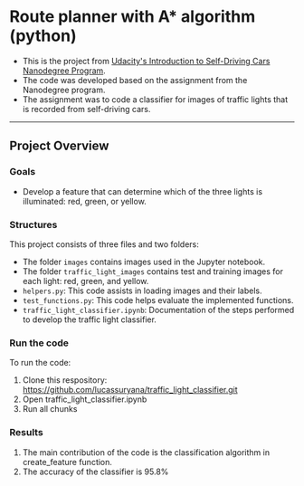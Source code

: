 # Route planner with A* algorithm (python)
- This is the project from [Udacity's Introduction to Self-Driving Cars Nanodegree Program](https://learn.udacity.com/nanodegrees/nd113).
- The code was developed based on the assignment from the Nanodegree program. 
- The assignment was to code a classifier for images of traffic lights that is recorded from self-driving cars.

---

## Project Overview
### Goals
* Develop a feature that can determine which of the three lights is illuminated: red, green, or yellow.

### Structures
This project consists of three files and two folders:
* The folder `images` contains images used in the Jupyter notebook.
* The folder `traffic_light_images` contains test and training images for each light: red, green, and yellow.
* `helpers.py`: This code assists in loading images and their labels.
* `test_functions.py`: This code helps evaluate the implemented functions.
* `traffic_light_classifier.ipynb`: Documentation of the steps performed to develop the traffic light classifier.

### Run the code
To run the code:
1. Clone this respository: https://github.com/lucassuryana/traffic_light_classifier.git 
2. Open traffic_light_classifier.ipynb
3. Run all chunks

### Results
1. The main contribution of the code is the classification algorithm in create_feature function.
2. The accuracy of the classifier is 95.8%